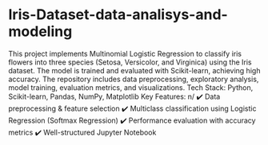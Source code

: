# Iris-Dataset-data-analisys-and-modeling
This project implements Multinomial Logistic Regression to classify iris flowers into three species (Setosa, Versicolor, and Virginica) using the Iris dataset. The model is trained and evaluated with Scikit-learn, achieving high accuracy. The repository includes data preprocessing, exploratory analysis, model training, evaluation metrics, and visualizations.
Tech Stack: Python, Scikit-learn, Pandas, NumPy, Matplotlib
Key Features: n/
✔️ Data preprocessing & feature selection
✔️ Multiclass classification using Logistic Regression (Softmax Regression)
✔️ Performance evaluation with accuracy metrics
✔️ Well-structured Jupyter Notebook
